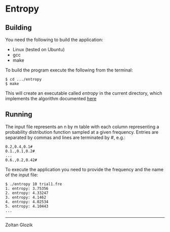 
Entropy
=======

Building
--------

You need the following to build the application:

- Linux (tested on Ubuntu)
- gcc
- make

To build the program execute the following from the terminal:

	$ cd .../entropy
	$ make
	
This will create an executable called *entropy* in the current directory, which implements
the algorithm documented [here](https://en.wikipedia.org/wiki/Limiting_density_of_discrete_points)


Running
-------

The input file represents an n by m table with each column representing a probability 
distribution function sampled at a given frequency. Entries are separated by commas and
lines are terminated by #, e.g.:

	0.2,0.4,0.1#
	0.1.,0.1,0.2#
	...
	0.6.,0.2,0.42#

To execute the application you need to provide the frequency and the name of the input file:

	$ ./entropy 10 trial1.fre
	1. entropy: 3.75356
	2. entropy: 4.33247
	3. entropy: 4.1462
	4. entropy: 4.02534
	5. entropy: 4.10443
	...

-------------
Zoltan Glozik
